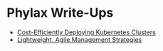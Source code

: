 # Phylax Write-Ups

- [Cost-Efficiently Deploying Kubernetes Clusters](technical.md)
- [Lightweight, Agile Management Strategies](management.md)